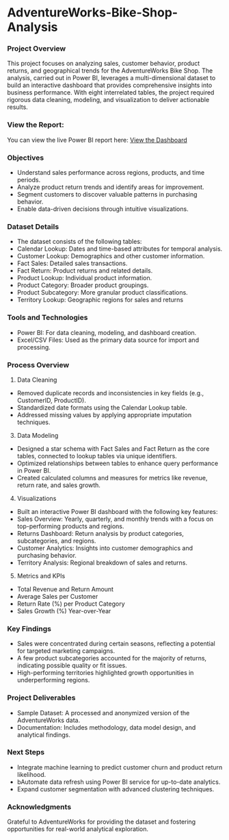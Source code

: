 # AdventureWorks-Bike-Shop-Analysis
### Project Overview
This project focuses on analyzing sales, customer behavior, product returns, and geographical trends for the AdventureWorks Bike Shop. The analysis, carried out in Power BI, leverages a multi-dimensional dataset to build an interactive dashboard that provides comprehensive insights into business performance. With eight interrelated tables, the project required rigorous data cleaning, modeling, and visualization to deliver actionable results.
### View the Report:
You can view the live Power BI report here: [View the Dashboard](https://app.powerbi.com/view?r=eyJrIjoiOTUyZTM1NDgtNDM3ZC00MDIxLTgyYjctZTU2ZTY0MDUzY2ExIiwidCI6ImRmOTI5NDEzLWVjNjQtNDQyMS1hYjIzLTUyNWZmNGY2ZTRhYyIsImMiOjEwfQ%3D%3D)
### Objectives
- Understand sales performance across regions, products, and time periods.
- Analyze product return trends and identify areas for improvement.
- Segment customers to discover valuable patterns in purchasing behavior.
- Enable data-driven decisions through intuitive visualizations.
### Dataset Details
- The dataset consists of the following tables:
- Calendar Lookup: Dates and time-based attributes for temporal analysis.
- Customer Lookup: Demographics and other customer information.
- Fact Sales: Detailed sales transactions.
- Fact Return: Product returns and related details.
- Product Lookup: Individual product information.
- Product Category: Broader product groupings.
- Product Subcategory: More granular product classifications.
- Territory Lookup: Geographic regions for sales and returns
### Tools and Technologies
- Power BI: For data cleaning, modeling, and dashboard creation.
- Excel/CSV Files: Used as the primary data source for import and processing.
### Process Overview
1. Data Cleaning

- Removed duplicate records and inconsistencies in key fields (e.g., CustomerID, ProductID).
- Standardized date formats using the Calendar Lookup table.
- Addressed missing values by applying appropriate imputation techniques.
3. Data Modeling
  
- Designed a star schema with Fact Sales and Fact Return as the core tables, connected to lookup tables via unique identifiers.
- Optimized relationships between tables to enhance query performance in Power BI.
- Created calculated columns and measures for metrics like revenue, return rate, and sales growth.
4. Visualizations
  
- Built an interactive Power BI dashboard with the following key features:
- Sales Overview: Yearly, quarterly, and monthly trends with a focus on top-performing products and regions.
- Returns Dashboard: Return analysis by product categories, subcategories, and regions.
- Customer Analytics: Insights into customer demographics and purchasing behavior.
- Territory Analysis: Regional breakdown of sales and returns.
5. Metrics and KPIs
  
- Total Revenue and Return Amount
- Average Sales per Customer
- Return Rate (%) per Product Category
- Sales Growth (%) Year-over-Year
### Key Findings  

- Sales were concentrated during certain seasons, reflecting a potential for targeted marketing campaigns.
- A few product subcategories accounted for the majority of returns, indicating possible quality or fit issues.
- High-performing territories highlighted growth opportunities in underperforming regions.
### Project Deliverables  

- Sample Dataset: A processed and anonymized version of the AdventureWorks data.
- Documentation: Includes methodology, data model design, and analytical findings.
### Next Steps  

- Integrate machine learning to predict customer churn and product return likelihood.
- bAutomate data refresh using Power BI service for up-to-date analytics.
- Expand customer segmentation with advanced clustering techniques.
### Acknowledgments   

Grateful to AdventureWorks for providing the dataset and fostering opportunities for real-world analytical exploration.

